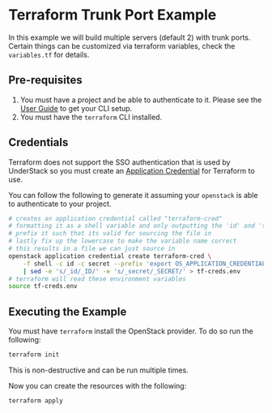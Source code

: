 # Terraform Trunk Port Example

In this example we will build multiple servers (default 2) with
trunk ports. Certain things can be customized via
terraform variables, check the `variables.tf` for details.

## Pre-requisites

1. You must have a project and be able to authenticate to it. Please see
   the [User Guide](https://rackerlabs.github.io/understack/user-guide/)
   to get your CLI setup.
2. You must have the `terraform` CLI installed.

## Credentials

Terraform does not support the SSO authentication that is used by UnderStack
so you must create an [Application Credential](https://docs.openstack.org/keystone/latest/user/application_credentials.html)
for Terraform to use.

You can follow the following to generate it assuming your `openstack` is
able to authenticate to your project.

```sh
# creates an application credential called "terraform-cred"
# formatting it as a shell variable and only outputting the 'id' and 'secret'
# prefix it such that its valid for sourcing the file in
# lastly fix up the lowercase to make the variable name correct
# this results in a file we can just source in
openstack application credential create terraform-cred \
    -f shell -c id -c secret --prefix 'export OS_APPLICATION_CREDENTIAL_' \
    | sed -e 's/_id/_ID/' -e 's/_secret/_SECRET/' > tf-creds.env
# terraform will read these environment variables
source tf-creds.env
```

## Executing the Example

You must have `terraform` install the OpenStack provider. To do so
run the following:

```sh
terraform init
```

This is non-destructive and can be run multiple times.


Now you can create the resources with the following:

```sh
terraform apply
```
